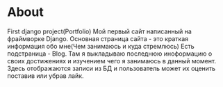 # About
First django project(Portfolio)
Мой первый сайт написанный на фраймворке Django.
Основная страница сайта - это краткая информация обо мне(Чем занимаюсь и куда стремлюсь)
Есть подстраница - Blog. Там я выкладываю последнюю иноформацию о своих достижениях и изучением чего я занимаюсь в данный момент.
Здесь отображаются записи из БД и пользователь может их оценить поставив или убрав лайк.
